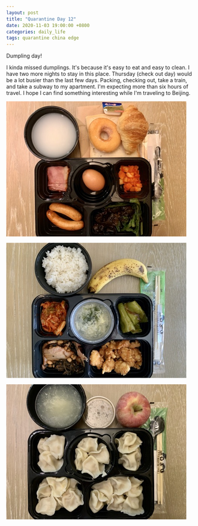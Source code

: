 ```yaml
---
layout: post
title: "Quarantine Day 12"
date: 2020-11-03 19:00:00 +0800
categories: daily_life
tags: quarantine china edge
---
```

Dumpling day!

I kinda missed dumplings. It's because it's easy to eat and easy to clean. I have two more nights to stay in this place. Thursday (check out day) would be a lot busier than the last few days. Packing, checking out, take a train, and take a subway to my apartment. I'm expecting more than six hours of travel. I hope I can find something interesting while I'm traveling to Beijing.

![Breakfast in quarantine facility](/pics/2020-11-03-1.jpg)

![Lunch in quarantine facility](/pics/2020-11-03-2.jpg)

![Dinner in quarantine facility](/pics/2020-11-03-3.jpg)
